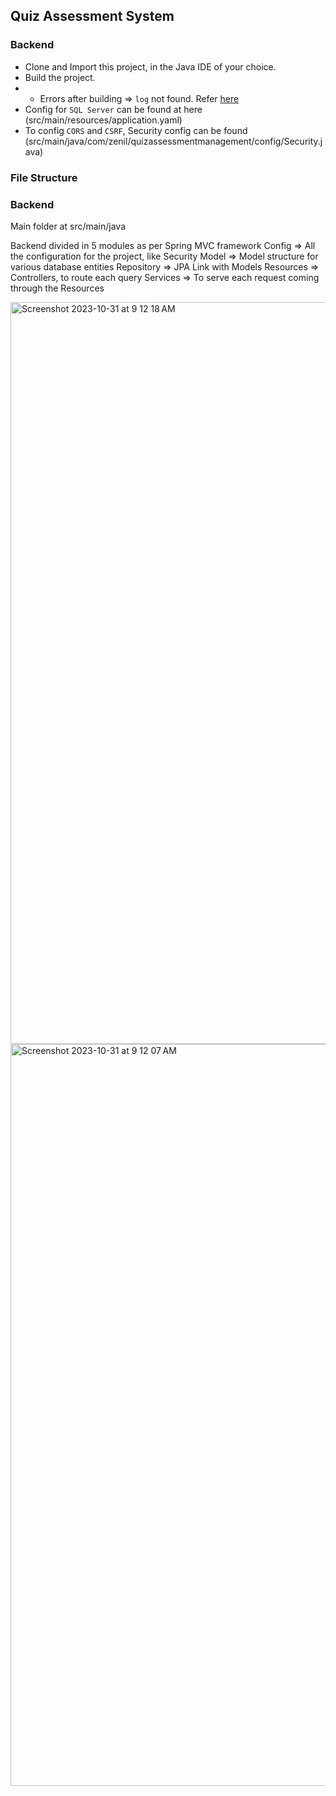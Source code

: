 ## Quiz Assessment System


### Backend 
- Clone and Import this project, in the Java IDE of your choice.
- Build the project.
- - Errors after building ⇒ `log` not found. Refer [here](https://stackoverflow.com/questions/16627751/building-with-lomboks-slf4j-and-eclipse-cannot-find-symbol-log)
- Config for `SQL Server` can be found at here (src/main/resources/application.yaml)
- To config `CORS` and `CSRF`, Security config can be found (src/main/java/com/zenil/quizassessmentmanagement/config/Security.java)


### File Structure 

### Backend
Main folder at src/main/java

Backend divided in 5 modules as per Spring MVC framework
Config ⇒ All the configuration for the project, like Security
Model ⇒ Model structure for various database entities
Repository ⇒ JPA Link with Models
Resources ⇒ Controllers, to route each query
Services ⇒ To serve each request coming through the Resources


<img width="1187" alt="Screenshot 2023-10-31 at 9 12 18 AM" src="https://github.com/zenilvaghasiya/Quiz-Assessment-System/assets/47736398/7a0ddfce-7680-42ed-98fa-76d4006469da">
<img width="1187" alt="Screenshot 2023-10-31 at 9 12 07 AM" src="https://github.com/zenilvaghasiya/Quiz-Assessment-System/assets/47736398/09b333ad-c805-4171-a3d1-deae2a5cec18">
